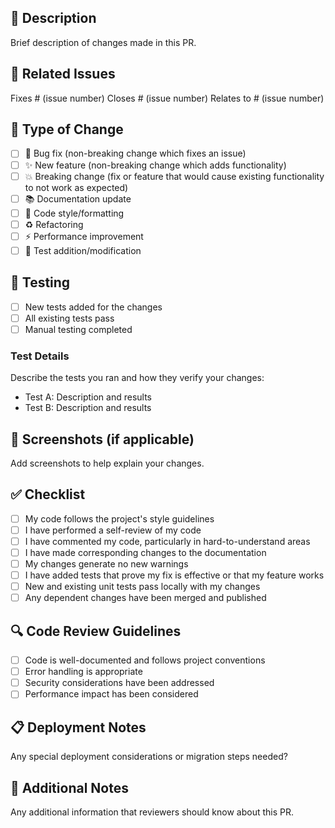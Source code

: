 ## 📝 Description
Brief description of changes made in this PR.

## 🔗 Related Issues
Fixes # (issue number)
Closes # (issue number)
Relates to # (issue number)

## 🚀 Type of Change
- [ ] 🐛 Bug fix (non-breaking change which fixes an issue)
- [ ] ✨ New feature (non-breaking change which adds functionality)
- [ ] 💥 Breaking change (fix or feature that would cause existing functionality to not work as expected)
- [ ] 📚 Documentation update
- [ ] 🎨 Code style/formatting
- [ ] ♻️ Refactoring
- [ ] ⚡ Performance improvement
- [ ] 🧪 Test addition/modification

## 🧪 Testing
- [ ] New tests added for the changes
- [ ] All existing tests pass
- [ ] Manual testing completed

### Test Details
Describe the tests you ran and how they verify your changes:
- Test A: Description and results
- Test B: Description and results

## 📸 Screenshots (if applicable)
Add screenshots to help explain your changes.

## ✅ Checklist
- [ ] My code follows the project's style guidelines
- [ ] I have performed a self-review of my code
- [ ] I have commented my code, particularly in hard-to-understand areas
- [ ] I have made corresponding changes to the documentation
- [ ] My changes generate no new warnings
- [ ] I have added tests that prove my fix is effective or that my feature works
- [ ] New and existing unit tests pass locally with my changes
- [ ] Any dependent changes have been merged and published

## 🔍 Code Review Guidelines
- [ ] Code is well-documented and follows project conventions
- [ ] Error handling is appropriate
- [ ] Security considerations have been addressed
- [ ] Performance impact has been considered

## 📋 Deployment Notes
Any special deployment considerations or migration steps needed?

## 📝 Additional Notes
Any additional information that reviewers should know about this PR.
